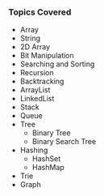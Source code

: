 <h3>Topics Covered</h3>

- Array
- String
- 2D Array
- Bit Manipulation
- Searching and Sorting
- Recursion
- Backtracking
- ArrayList
- LinkedList
- Stack
- Queue
- Tree
  - Binary Tree
  - Binary Search Tree
- Hashing
  - HashSet
  - HashMap
- Trie
- Graph

